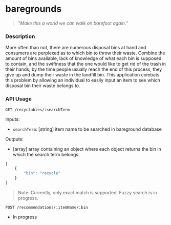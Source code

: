 # baregrounds #
   > _"Make this a world we can walk on barefoot again."_

### Description ###
More often than not, there are numerous disposal bins at hand and consumers are perplexed as to which bin to throw their waste. Combine the amount of bins available, lack of knowledge of what each bin is supposed to contain, and the swiftness that the one would like to get rid of the trash in their hands; by the time people usually reach the end of this process, they give up and dump their waste in the landfill bin. This application combats this problem by allowing an individual to easily input an item to see which disposal bin their waste belongs to.


### API Usage ###
`GET /recyclables/:searchTerm`

Inputs: 
- `searchTerm`: [string] item name to be searched in bareground database

Outputs:
- [array] array containing an object where each object returns the bin in which the search term belongs

```javascript
[
    {
        "bin": "recycle"
    }
]
```

> Note: Currently, only exact match is supported. Fuzzy search is in progress.


`POST /recommendations/:itemName/:bin`  
 - In progress
